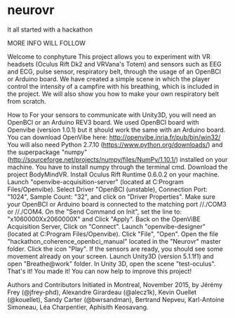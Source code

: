 # neurovr
It all started with a hackathon

MORE INFO WILL FOLLOW

Welcome to conphyture
This project allows you to experiment with VR headsets (Oculus Rift Dk2 and VRVana's Totem) and sensors such as EEG and ECG, pulse sensor, respiratory belt, through the usage of an OpenBCI or Arduino board. We have created a simple scene in which the player control the intensity of a campfire with his breathing, which is included in the project. We will also show you how to make your own respiratory belt from scratch. 


How to
For your sensors to communicate with Unity3D, you will need an OpenBCI or an Arduino REV3 board. We used OpenBCI board with Openvibe (version 1.0.1) but it should work the same with an Arduino board. You can download OpenVibe here: http://openvibe.inria.fr/pub/bin/win32/ You will also need Python 2.7.10 (https://www.python.org/downloads/) and the superpackage "numpy" (http://sourceforge.net/projects/numpy/files/NumPy/1.10.1/) installed on your machine. You have to install numpy through the terminal cmd. Download the project BodyMindVR. Install Oculus Rift Runtime 0.6.0.2 on your machine. Launch "openvibe-acquisition-server" (located at C:Program Files/Openvibe). Select Driver "OpenBCI (unstable), Connection Port: "1024", Sample Count: "32", and click on "Driver Properties". Make sure your OpenBCI or Arduino board is connected to the matching port //./COM3 or //./COM4. On the "Send Command on Init", set the line to: "x1060000Xx2060000X" and Click "Apply". Back on the OpenViBE Acquisition Server, Click on "Connect". Launch "openvibe-designer" (located at C:Program Files/Openvibe). Click "File", "Open". Open the file "hackathon_coherence_openbci_manual" located in the "Neurovr" master folder. Click the icon "Play". If the sensors are ready, you should see some movement already on your screen. Launch Unity3D (version 5.1.1f1) and open "Breathe@work" folder. In Unity 3D, open the scene "test-oculus". That's it! You made it! You can now help to improve this project!

Authors and Contributors
Initiated in Montreal, November 2015, by Jérémy Frey (@jfrey-phd), Alexandre Girardeau (@alecz1k), Kevin Ouellet (@kouellet), Sandy Carter (@bwrsandman), Bertrand Nepveu, Karl-Antoine Simoneau, Léa Charpentier, Aphisith Keosavang. 
